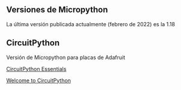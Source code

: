 ## Versiones de Micropython

La última versión publicada actualmente (febrero de 2022) es la 1.18





## CircuitPython

Versión de Micropython para placas de Adafruit

[CircuitPython Essentials](https://learn.adafruit.com/circuitpython-essentials?view=all)

[Welcome to CircuitPython](https://learn.adafruit.com/welcome-to-circuitpython?view=all)

